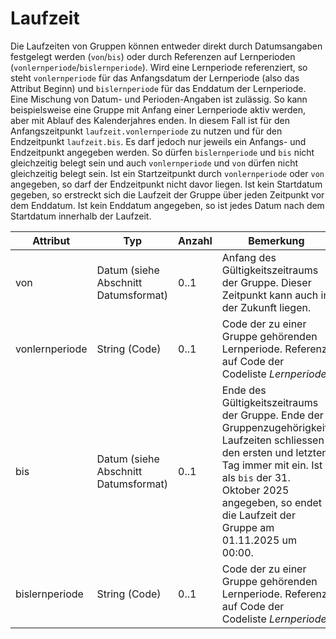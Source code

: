 # Laufzeit

Die Laufzeiten von Gruppen können entweder direkt durch Datumsangaben festgelegt werden (`von`/`bis`) oder
durch Referenzen auf Lernperioden (`vonlernperiode`/`bislernperiode`). Wird eine Lernperiode referenziert, so
steht `vonlernperiode` für das Anfangsdatum der Lernperiode (also das Attribut Beginn) und `bislernperiode`
für das Enddatum der Lernperiode. Eine Mischung von Datum- und Perioden-Angaben ist zulässig. So kann
beispielsweise eine Gruppe mit Anfang einer Lernperiode aktiv werden, aber mit Ablauf des Kalenderjahres
enden. In diesem Fall ist für den Anfangszeitpunkt `laufzeit.vonlernperiode` zu nutzen und für den
Endzeitpunkt `laufzeit.bis`. Es darf jedoch nur jeweils ein Anfangs- und Endzeitpunkt angegeben werden.
So dürfen `bislernperiode` und `bis` nicht gleichzeitig belegt sein und auch `vonlernperiode` und `von`
dürfen nicht gleichzeitig belegt sein. Ist ein Startzeitpunkt durch `vonlernperiode` oder `von` angegeben,
so darf der Endzeitpunkt nicht davor liegen. Ist kein Startdatum gegeben, so erstreckt sich die Laufzeit
der Gruppe über jeden Zeitpunkt vor dem Enddatum. Ist kein Enddatum angegeben, so ist jedes Datum nach
dem Startdatum innerhalb der Laufzeit.

Attribut | Typ | Anzahl | Bemerkung
--- | --- | --- | ---
von | Datum (siehe Abschnitt Datumsformat) | 0..1 | Anfang des Gültigkeitszeitraums der Gruppe. Dieser Zeitpunkt kann auch in der Zukunft liegen.
vonlernperiode | String (Code) | 0..1 | Code der zu einer Gruppe gehörenden Lernperiode. Referenz auf Code der Codeliste *Lernperiode*.
bis | Datum (siehe Abschnitt Datumsformat) | 0..1 | Ende des Gültigkeitszeitraums der Gruppe. Ende der Gruppenzugehörigkeit. Laufzeiten schliessen den ersten und letzten Tag immer mit ein. Ist als `bis` der 31. Oktober 2025 angegeben, so endet die Laufzeit der Gruppe am 01.11.2025 um 00:00.
bislernperiode | String (Code) | 0..1 |  Code der zu einer Gruppe gehörenden Lernperiode. Referenz auf Code der Codeliste *Lernperiode*.
